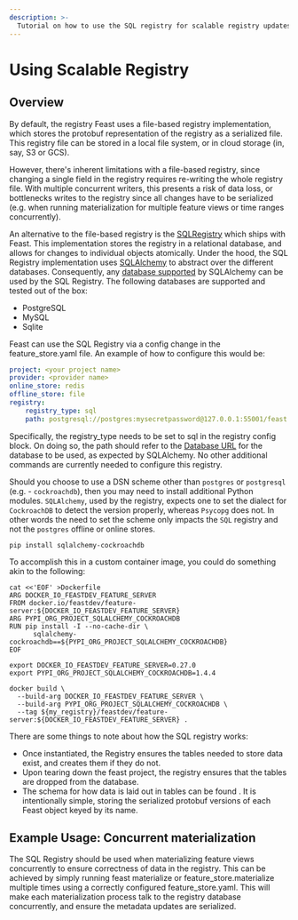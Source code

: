 ```yaml
---
description: >-
  Tutorial on how to use the SQL registry for scalable registry updates
---
```


# Using Scalable Registry

## Overview

By default, the registry Feast uses a file-based registry implementation, which stores the protobuf representation of the registry as a serialized file. This registry file can be stored in a local file system, or in cloud storage (in, say, S3 or GCS).

However, there's inherent limitations with a file-based registry, since changing a single field in the registry requires re-writing the whole registry file. With multiple concurrent writers, this presents a risk of data loss, or bottlenecks writes to the registry since all changes have to be serialized (e.g. when running materialization for multiple feature views or time ranges concurrently).

An alternative to the file-based registry is the [SQLRegistry](https://rtd.feast.dev/en/latest/feast.infra.registry_stores.html#feast.infra.registry_stores.sql.SqlRegistry) which ships with Feast. This implementation stores the registry in a relational database, and allows for changes to individual objects atomically.
Under the hood, the SQL Registry implementation uses [SQLAlchemy](https://docs.sqlalchemy.org/en/14/) to abstract over the different databases. Consequently, any [database supported](https://docs.sqlalchemy.org/en/14/core/engines.html#supported-databases) by SQLAlchemy can be used by the SQL Registry.
The following databases are supported and tested out of the box:
- PostgreSQL
- MySQL
- Sqlite

Feast can use the SQL Registry via a config change in the feature_store.yaml file. An example of how to configure this would be:

```yaml
project: <your project name>
provider: <provider name>
online_store: redis
offline_store: file
registry:
    registry_type: sql
    path: postgresql://postgres:mysecretpassword@127.0.0.1:55001/feast
```

Specifically, the registry_type needs to be set to sql in the registry config block. On doing so, the path should refer to the [Database URL](https://docs.sqlalchemy.org/en/14/core/engines.html#database-urls) for the database to be used, as expected by SQLAlchemy. No other additional commands are currently needed to configure this registry.

Should you choose to use a DSN scheme other than `postgres` or `postgresql`
(e.g. - `cockroachdb`), then you may need to install additional Python modules.
`SQLAlchemy`, used by the registry, expects one to set the dialect for
`CockroachDB` to detect the version properly, whereas `Psycopg` does not. In
other words the need to set the scheme only impacts the `SQL` registry and not
the `postgres` offline or online stores.

```shell
pip install sqlalchemy-cockroachdb
```

To accomplish this in a custom container image, you could do something akin to
the following:

```shell
cat <<'EOF' >Dockerfile
ARG DOCKER_IO_FEASTDEV_FEATURE_SERVER
FROM docker.io/feastdev/feature-server:${DOCKER_IO_FEASTDEV_FEATURE_SERVER}
ARG PYPI_ORG_PROJECT_SQLALCHEMY_COCKROACHDB
RUN pip install -I --no-cache-dir \
      sqlalchemy-cockroachdb==${PYPI_ORG_PROJECT_SQLALCHEMY_COCKROACHDB}
EOF

export DOCKER_IO_FEASTDEV_FEATURE_SERVER=0.27.0
export PYPI_ORG_PROJECT_SQLALCHEMY_COCKROACHDB=1.4.4

docker build \
  --build-arg DOCKER_IO_FEASTDEV_FEATURE_SERVER \
  --build-arg PYPI_ORG_PROJECT_SQLALCHEMY_COCKROACHDB \
  --tag ${my_registry}/feastdev/feature-server:${DOCKER_IO_FEASTDEV_FEATURE_SERVER} .
```

There are some things to note about how the SQL registry works:
- Once instantiated, the Registry ensures the tables needed to store data exist, and creates them if they do not.
- Upon tearing down the feast project, the registry ensures that the tables are dropped from the database.
- The schema for how data is laid out in tables can be found . It is intentionally simple, storing the serialized protobuf versions of each Feast object keyed by its name.

## Example Usage: Concurrent materialization
The SQL Registry should be used when materializing feature views concurrently to ensure correctness of data in the registry. This can be achieved by simply running feast materialize or feature_store.materialize multiple times using a correctly configured feature_store.yaml. This will make each materialization process talk to the registry database concurrently, and ensure the metadata updates are serialized.
